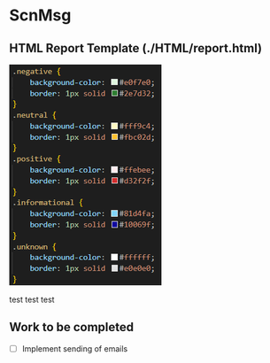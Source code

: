 # ScnMsg

## HTML Report Template (./HTML/report.html)
![Screenshot of the HTML color definitions for categories of detections.](./readme_images/html_coloring.png)

test test test

## Work to be completed
- [ ] Implement sending of emails
